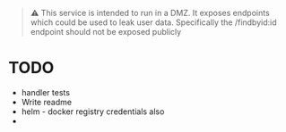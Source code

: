 
> :warning: This service is intended to run in a DMZ. It exposes endpoints which could be used to leak user data. Specifically the /findbyid:id endpoint should not be exposed publicly

# TODO
* handler tests
* Write readme
* helm - docker registry credentials also
* 
